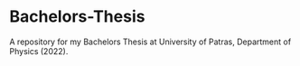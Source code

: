 # Bachelors-Thesis
A repository for my Bachelors Thesis at University of Patras, Department of Physics (2022).
